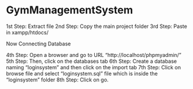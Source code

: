 # GymManagementSystem

1st Step: Extract file
2nd Step: Copy the main project folder
3rd Step: Paste in xampp/htdocs/

Now Connecting Database

4th Step: Open a browser and go to URL “http://localhost/phpmyadmin/”
5th Step: Then, click on the databases tab
6th Step: Create a database naming “loginsystem” and then click on the import tab
7th Step: Click on browse file and select “loginsystem.sql” file which is inside the “loginsystem” folder
8th Step: Click on go.
